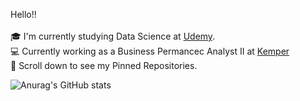 Hello!!<br><br>
🎓  I'm currently studying Data Science at [Udemy](https://www.udemy.com/course/python-coding/learn/lecture/5488076#overview). <br />
💻  Currently working as a Business Permancec Analyst II at [Kemper](https://www.linkedin.com/company/kemperinsurance/mycompany/)<br />
📌  Scroll down to see my Pinned Repositories.

![Anurag's GitHub stats](https://github-readme-stats.vercel.app/api?username=mluanastevensc&show_icons=true&theme=radical)


